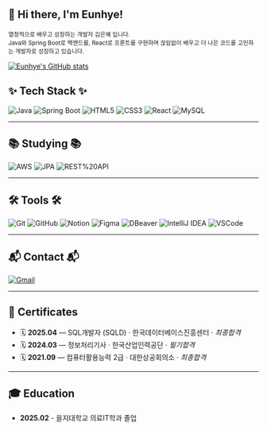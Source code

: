 ## 👋 Hi there, I'm Eunhye!

<small>
열정적으로 배우고 성장하는 개발자 김은혜 입니다. <br/>
Java와 Spring Boot로 백엔드를, React로 프론트를 구현하며
끊임없이 배우고 더 나은 코드를 고민하는 개발자로 성장하고 있습니다.
</small>

[![Eunhye's GitHub stats](https://github-readme-stats.vercel.app/api?username=eunhyeub&show_icons=true&include_all_commits=true&count_private=true&theme=tokyonight)](https://github.com/anuraghazra/github-readme-stats)

## ✨ Tech Stack ✨
![Java](https://img.shields.io/badge/Java-007396?style=for-the-badge&logo=openjdk&logoColor=white)
![Spring Boot](https://img.shields.io/badge/SpringBoot-6DB33F?style=for-the-badge&logo=springboot&logoColor=white)
![HTML5](https://img.shields.io/badge/HTML5-E34F26?style=for-the-badge&logo=html5&logoColor=white)
![CSS3](https://img.shields.io/badge/CSS3-1572B6?style=for-the-badge&logo=css3&logoColor=white)
![React](https://img.shields.io/badge/React-61DAFB?style=for-the-badge&logo=react&logoColor=black)
![MySQL](https://img.shields.io/badge/MySQL-4479A1?style=for-the-badge&logo=mysql&logoColor=white)

---

## 📚 Studying 📚
![AWS](https://img.shields.io/badge/AWS-232F3E?style=for-the-badge&logo=amazon-aws&logoColor=white)
![JPA](https://img.shields.io/badge/JPA-59666C?style=for-the-badge&logoColor=white)
![REST%20API](https://img.shields.io/badge/REST%20API-005571?style=for-the-badge&logo=postman&logoColor=white)

---

## 🛠 Tools 🛠
![Git](https://img.shields.io/badge/Git-F05032?style=for-the-badge&logo=git&logoColor=white)
![GitHub](https://img.shields.io/badge/GitHub-181717?style=for-the-badge&logo=github&logoColor=white)
![Notion](https://img.shields.io/badge/Notion-000000?style=for-the-badge&logo=notion&logoColor=white)
![Figma](https://img.shields.io/badge/Figma-F24E1E?style=for-the-badge&logo=figma&logoColor=white)
![DBeaver](https://img.shields.io/badge/DBeaver-372923?style=for-the-badge&logo=databricks&logoColor=white)
![IntelliJ IDEA](https://img.shields.io/badge/IntelliJ%20IDEA-000000?style=for-the-badge&logo=intellijidea&logoColor=white)
![VSCode](https://img.shields.io/badge/VS%20Code-007ACC?style=for-the-badge&logo=visualstudiocode&logoColor=white)

---

## 📬 Contact 📬
[![Gmail](https://img.shields.io/badge/dmsgprla55@naver.com-D14836?style=for-the-badge&logo=gmail&logoColor=white)](mailto:dmsgprla55@naver.com)

---

## 🏅 Certificates
- 🗓️ **2025.04** — SQL개발자 (SQLD) · 한국데이터베이스진흥센터 · *최종합격*
- 🗓️ **2024.03** — 정보처리기사 · 한국산업인력공단 · *필기합격*
- 🗓️ **2021.09** — 컴퓨터활용능력 2급 · 대한상공회의소 · *최종합격*

---

## 🎓 Education
- **2025.02** - 을지대학교 의료IT학과 졸업
